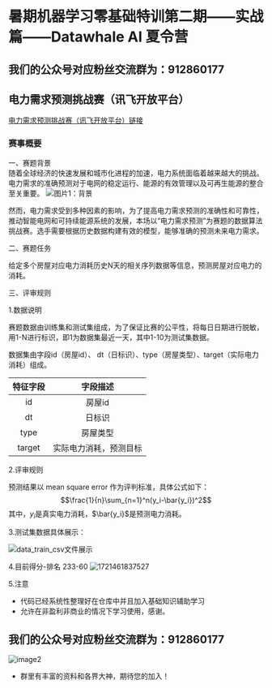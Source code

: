 # 暑期机器学习零基础特训第二期——实战篇——**Datawhale AI 夏令营**
## 我们的公众号对应粉丝交流群为：912860177

## 电力需求预测挑战赛（讯飞开放平台）

[电力需求预测挑战赛（讯飞开放平台）链接](https://challenge.xfyun.cn/topic/info?type=electricity-demand&ch=dw24_uGS8Gs)
### 赛事概要
一、赛题背景\
随着全球经济的快速发展和城市化进程的加速，电力系统面临着越来越大的挑战。电力需求的准确预测对于电网的稳定运行、能源的有效管理以及可再生能源的整合至关重要。
![图片1：背景](https://files.mdnice.com/user/47241/f48a59df-12d5-47a3-8863-4e8330fce111.png)

  然而，电力需求受到多种因素的影响，为了提高电力需求预测的准确性和可靠性，推动智能电网和可持续能源系统的发展，本场以“电力需求预测”为赛题的数据算法挑战赛。选手需要根据历史数据构建有效的模型，能够准确的预测未来电力需求。

二、赛题任务

给定多个房屋对应电力消耗历史N天的相关序列数据等信息，预测房屋对应电力的消耗。

三、评审规则

1.数据说明

赛题数据由训练集和测试集组成，为了保证比赛的公平性，将每日日期进行脱敏，用1-N进行标识，即1为数据集最近一天，其中1-10为测试集数据。

数据集由字段id（房屋id）、 dt（日标识）、type（房屋类型）、target（实际电力消耗）组成。

| 特征字段 |        字段描述        |
| :------: | :--------------------: |
|    id    |         房屋id         |
|    dt    |         日标识         |
|   type   |        房屋类型        |
|  target  | 实际电力消耗，预测目标 |


2.评审规则

预测结果以 mean square error 作为评判标准，具体公式如下：
$$\frac{1}{n}\sum_{n=1}^n(y_i-\bar{y_i})^2$$
其中，$y_i$是真实电力消耗，$\bar{y_i}$是预测电力消耗。

3.测试集数据具体展示：

![data_train_csv文件展示](https://files.mdnice.com/user/47241/ac3e12b2-5ea3-443a-af90-da44e623e167.png)

4.目前得分-排名
      233-60
![1721461837527](https://github.com/user-attachments/assets/09b020f3-b9b4-41d1-904e-e7a689fb276e)


5.注意

- 代码已经系统性整理好在仓库中并且加入基础知识辅助学习
- 允许在非盈利非商业的情况下学习使用，感谢。
## 我们的公众号对应粉丝交流群为：912860177

![image2](https://github.com/user-attachments/assets/08688af2-5c75-4e7b-b545-dcf224fac45e)

- 群里有丰富的资料和各界大神，期待您的加入！
